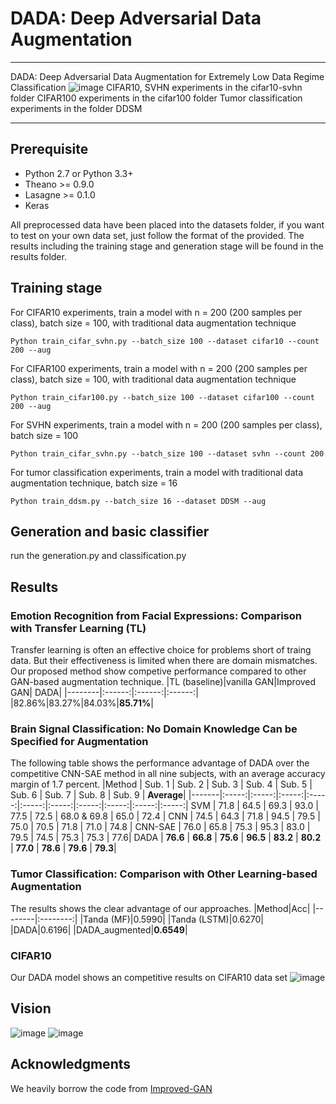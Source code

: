 # DADA: Deep Adversarial Data Augmentation


----------


DADA: Deep Adversarial Data Augmentation for Extremely Low Data Regime Classification
![image](https://github.com/SchafferZhang/DADA/blob/master/imgs/1.png)
CIFAR10, SVHN experiments in the cifar10-svhn folder
CIFAR100 experiments in the cifar100 folder
Tumor classification experiments in the folder DDSM


----------


## Prerequisite
- Python 2.7 or Python 3.3+
- Theano >= 0.9.0
- Lasagne >= 0.1.0
- Keras 

All preprocessed data have been placed into the datasets folder, if you want to test on your own data set, just follow the format of the provided. The results including the training stage and generation stage will be found in the results folder. 

## Training stage
For CIFAR10 experiments, train a model with n = 200 (200 samples per class), batch size = 100, with traditional data augmentation technique

    Python train_cifar_svhn.py --batch_size 100 --dataset cifar10 --count 200 --aug
For CIFAR100 experiments, train a model with n = 200 (200 samples per class), batch size = 100, with traditional data augmentation technique

    Python train_cifar100.py --batch_size 100 --dataset cifar100 --count 200 --aug

For SVHN experiments, train a model with n = 200 (200 samples per class), batch size = 100

    Python train_cifar_svhn.py --batch_size 100 --dataset svhn --count 200

For tumor classification experiments, train a model with traditional data augmentation technique, batch size = 16

    Python train_ddsm.py --batch_size 16 --dataset DDSM --aug

## Generation and basic classifier
run the generation.py and classification.py

## Results
### Emotion Recognition from Facial Expressions: Comparison with Transfer Learning (TL)
Transfer learning is often an effective choice for problems short of traing data. But their effectiveness is limited when there are domain mismatches. Our proposed method show competive performance compared to other GAN-based augmentation technique. 
|TL (baseline)|vanilla GAN|Improved GAN| DADA|
|--------|:------:|:------:|:------:|
|82.86%|83.27%|84.03%|**85.71%**|

### Brain Signal Classification: No Domain Knowledge Can be Specified for Augmentation
The following table shows the performance advantage of DADA over the competitive CNN-SAE method in all nine subjects, with an average accuracy margin of 1.7 percent.
|Method |  Sub. 1 |  Sub. 2  | Sub. 3  | Sub. 4  | Sub. 5 | Sub. 6 | Sub. 7 | Sub. 8 | Sub. 9 | **Average**|
|-------|:-----:|:-----:|:-----:|:-----:|:-----:|:-----:|:-----:|:-----:|:-----:|:-----:|
 SVM | 71.8 | 64.5 | 69.3 | 93.0 | 77.5 | 72.5 | 68.0 & 69.8 | 65.0 | 72.4 |
 CNN | 74.5 | 64.3 | 71.8 | 94.5 | 79.5 | 75.0 | 70.5 | 71.8 | 71.0 | 74.8 |
 CNN-SAE | 76.0 | 65.8 | 75.3 | 95.3 | 83.0 | 79.5 | 74.5 | 75.3 | 75.3  | 77.6| 
 DADA | **76.6** | **66.8** | **75.6** | **96.5** | **83.2** | **80.2** | **77.0** | **78.6** | **79.6** | **79.3**|

### Tumor Classification: Comparison with Other Learning-based Augmentation
The results shows the clear advantage of our approaches.
|Method|Acc|
|--------|:--------:|
|Tanda (MF)|0.5990|
|Tanda (LSTM)|0.6270|
|DADA|0.6196|
|DADA_augmented|**0.6549**|
### CIFAR10
Our DADA model shows an competitive results on CIFAR10 data set
![image](https://github.com/SchafferZhang/DADA/blob/master/imgs/2.png)

## Vision
![image](https://github.com/SchafferZhang/DADA/blob/master/imgs/3.png)
![image](https://github.com/SchafferZhang/DADA/blob/master/imgs/4.png)

## Acknowledgments
We heavily borrow the code from [Improved-GAN](https://github.com/openai/improved-gan)

